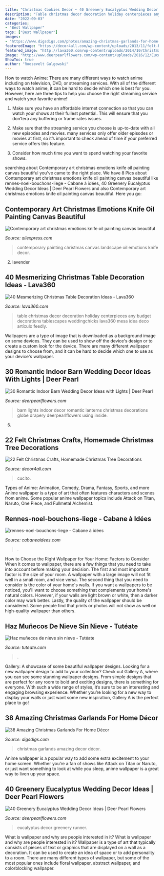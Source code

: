```yaml
---
title: "Christmas Cookies Decor ~ 40 Greenery Eucalyptus Wedding Decor Ideas"
description: "Table christmas decor decoration holiday centerpieces any budget decorations tablescapes weddingchicks lava360 mesa idea deco artículo feedly"
date: "2022-09-03"
categories:
- "Best Wallpaper"
tags: ["Best Wallpaper"]
images:
- "https://www.digsdigs.com/photos/amazing-christmas-garlands-for-home-decor-5-554x738.jpg"
featuredImage: "https://decor4all.com/wp-content/uploads/2013/11/felt-handmade-christmas-crafts-holiday-decorations-7.jpg"
featured_image: "http://lava360.com/wp-content/uploads/2014/10/Christmas-Table-Decoration-Ideas1.jpg"
image: "http://www.deerpearlflowers.com/wp-content/uploads/2016/12/Eucalyptus-wedding-runner.jpg"
ShowToc: true
author: "Roosevelt Gulgowski"
---
```



How to watch Anime: There are many different ways to watch anime including on television, DVD, or streaming services.
With all of the different ways to watch anime, it can be hard to decide which one is best for you. However, here are three tips to help you choose the right streaming service and watch your favorite anime!
1. Make sure you have an affordable internet connection so that you can watch your shows at their fullest potential. This will ensure that you don’tera any buffering or frame rates issues.

2. Make sure that the streaming service you choose is up-to-date with all new episodes and movies. many services only offer older episodes or movies at first, so it’s important to check ahead of time if your preferred service offers this feature.

3. Consider how much time you want to spend watching your favorite shows.

	

		
searching about Contemporary art christmas emotions knife oil painting canvas beautiful you've came to the right place. We have 8 Pics about Contemporary art christmas emotions knife oil painting canvas beautiful like rennes-noel-bouchons-liege - Cabane à idées, 40 Greenery Eucalyptus Wedding Decor Ideas | Deer Pearl Flowers and also Contemporary art christmas emotions knife oil painting canvas beautiful. Here you go:
		
    
## Contemporary Art Christmas Emotions Knife Oil Painting Canvas Beautiful

<img loading=lazy src="https://ae01.alicdn.com/kf/HTB1hVHXQFXXXXayapXXq6xXFXXXf/Contemporary-art-christmas-emotions-knife-oil-painting-canvas-beautiful-landscape-pictures-for-wall-decor.jpg" onerror="this.onerror=null;this.src='https://tse2.mm.bing.net/th?id=OIP.igW0VmO2aPofSuqozaN4lwHaHa&amp;pid=15.1';" alt="Contemporary art christmas emotions knife oil painting canvas beautiful">

_Source: aliexpress.com_

>contemporary painting christmas canvas landscape oil emotions knife decor. 

	

2. lavender 

    
## 40 Mesmerizing Christmas Table Decoration Ideas - Lava360

<img loading=lazy src="http://lava360.com/wp-content/uploads/2014/10/Christmas-Table-Decoration-Ideas1.jpg" onerror="this.onerror=null;this.src='https://tse2.mm.bing.net/th?id=OIP.7E3z0wLHS1x1ohyAG-xzZwHaLH&amp;pid=15.1';" alt="40 Mesmerizing Christmas Table Decoration Ideas - Lava360">

_Source: lava360.com_

>table christmas decor decoration holiday centerpieces any budget decorations tablescapes weddingchicks lava360 mesa idea deco artículo feedly. 

	

Wallpapers are a type of image that is downloaded as a background image on some devices. They can be used to show off the device's design or to create a custom look for the device. There are many different wallpaper designs to choose from, and it can be hard to decide which one to use as your device's wallpaper.

    
## 30 Romantic Indoor Barn Wedding Decor Ideas With Lights | Deer Pearl

<img loading=lazy src="http://www.deerpearlflowers.com/wp-content/uploads/2015/08/globe-lights-lanterns-christmas-lights-and-drapery-for-barn-wedding.jpg" onerror="this.onerror=null;this.src='https://tse1.mm.bing.net/th?id=OIP.P2lgu3XRM9k0I8fByq22FwHaJ2&amp;pid=15.1';" alt="30 Romantic Indoor Barn Wedding Decor Ideas with Lights | Deer Pearl">

_Source: deerpearlflowers.com_

>barn lights indoor decor romantic lanterns christmas decorations globe drapery deerpearlflowers using inside. 

	

5.

    
## 22 Felt Christmas Crafts, Homemade Christmas Tree Decorations

<img loading=lazy src="https://decor4all.com/wp-content/uploads/2013/11/felt-handmade-christmas-crafts-holiday-decorations-7.jpg" onerror="this.onerror=null;this.src='https://tse3.mm.bing.net/th?id=OIP.eRpHwsR9XsSXfvEy9vrBoQHaEv&amp;pid=15.1';" alt="22 Felt Christmas Crafts, Homemade Christmas Tree Decorations">

_Source: decor4all.com_

>cucito. 

	

Types of Anime: Animation, Comedy, Drama, Fantasy, Sports, and more
Anime wallpaper is a type of art that often features characters and scenes from anime. Some popular anime wallpaper topics include Attack on Titan, Naruto, One Piece, and Fullmetal Alchemist.

    
## Rennes-noel-bouchons-liege - Cabane à Idées

<img loading=lazy src="https://www.cabaneaidees.com/wp-content/uploads/2012/12/rennes-noel-bouchons-liege.jpg" onerror="this.onerror=null;this.src='https://tse2.mm.bing.net/th?id=OIP.SMII2h6Oe2bv6NJZPd4p0wHaKb&amp;pid=15.1';" alt="rennes-noel-bouchons-liege - Cabane à idées">

_Source: cabaneaidees.com_

>. 

	

How to Choose the Right Wallpaper for Your Home: Factors to Consider
When it comes to wallpaper, there are a few things that you need to take into account before making your decision. The first and most important factor is the size of your room. A wallpaper with a large image will not fit well in a small room, and vice versa. 
The second thing that you need to consider is the color of your home's walls. If you want a wallpapers to be noticed, you'll want to choose something that complements your home's natural colors. However, if your walls are light brown or white, then a darker color may work better. 
Lastly, the quality of the wallpaper should be considered. Some people find that prints or photos will not show as well on high-quality wallpaper than others.

    
## Haz Muñecos De Nieve Sin Nieve - Tutéate

<img loading=lazy src="http://www.tuteate.com/wp-content/uploads/2014/11/puerta-blanca-decorada-navidad-muneco-de-nieve-snowman.jpg" onerror="this.onerror=null;this.src='https://tse1.mm.bing.net/th?id=OIP.DnU8z4P0pB_Glw3zHKQKOgHaLL&amp;pid=15.1';" alt="Haz muñecos de nieve sin nieve - Tutéate">

_Source: tuteate.com_

>. 

	

Gallery: A showcase of some beautiful wallpaper designs.
Looking for a new wallpaper design to add to your collection? Check out Gallery A, where you can see some stunning wallpaper designs. From simple designs that are perfect for any room to bold and exciting designs, there is something for everyone. With such a wide range of styles, it’s sure to be an interesting and engaging browsing experience. Whether you’re looking for a new way to display your walls or just want some new inspiration, Gallery A is the perfect place to go!





	
	
    
## 38 Amazing Christmas Garlands For Home Décor

<img loading=lazy src="https://www.digsdigs.com/photos/amazing-christmas-garlands-for-home-decor-5-554x738.jpg" onerror="this.onerror=null;this.src='https://tse4.mm.bing.net/th?id=OIP.dOZknTYCCtNF520DhU1YrAHaJ3&amp;pid=15.1';" alt="38 Amazing Christmas Garlands For Home Décor">

_Source: digsdigs.com_

>christmas garlands amazing decor décor. 

	

Anime wallpaper is a popular way to add some extra excitement to your home screen. Whether you’re a fan of shows like Attack on Titan or Naruto, or just want something to look at while you sleep, anime wallpaper is a great way to liven up your space.

    
## 40 Greenery Eucalyptus Wedding Decor Ideas | Deer Pearl Flowers

<img loading=lazy src="http://www.deerpearlflowers.com/wp-content/uploads/2016/12/Eucalyptus-wedding-runner.jpg" onerror="this.onerror=null;this.src='https://tse1.mm.bing.net/th?id=OIP.0gdjc76vA_ROrnPxQiMWogHaKr&amp;pid=15.1';" alt="40 Greenery Eucalyptus Wedding Decor Ideas | Deer Pearl Flowers">

_Source: deerpearlflowers.com_

>eucalyptus decor greenery runner. 

	

What is wallpaper and why are people interested in it?
What is wallpaper and why are people interested in it?
Wallpaper is a type of art that typically consists of pieces of text or graphics that are displayed on a wall as a decoration. It can be used to create an idea of space or to add personality to a room. There are many different types of wallpaper, but some of the most popular ones include floral wallpaper, abstract wallpaper, and colorblocking wallpaper.


